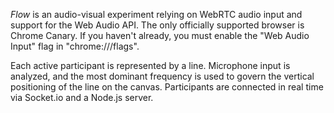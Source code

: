 *Flow* is an audio-visual experiment relying on WebRTC audio input and support for 
the Web Audio API. The only officially supported browser is Chrome Canary. If 
you haven't already, you must enable the "Web Audio Input" flag in 
"chrome:///flags".

Each active participant is represented by a line. Microphone input is analyzed, 
and the most dominant frequency is used to govern the vertical positioning of 
the line on the canvas. Participants are connected in real time via Socket.io 
and a Node.js server.
